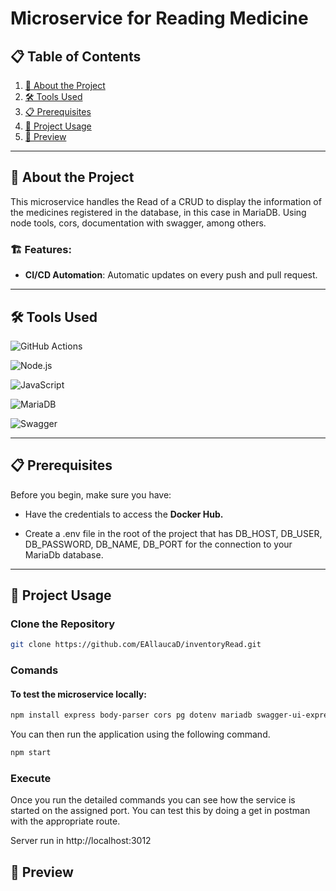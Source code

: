 # **Microservice for Reading Medicine**

## 📋 Table of Contents

1. [📖 About the Project](#-about-the-project)
2. [🛠️ Tools Used](#%EF%B8%8F-tools-used)
3. [📋 Prerequisites](#-prerequisites)
4. [🚀 Project Usage](#-project-usage)
5. [📜 Preview]()

---

## 📖 About the Project

This microservice handles the Read of a CRUD to display the information of the medicines registered in the database, in this case in MariaDB. Using node tools, cors, documentation with swagger, among others.

### 🏗️ Features:

- **CI/CD Automation**: Automatic updates on every push and pull request.

---

## 🛠️ Tools Used

![GitHub Actions](https://img.shields.io/badge/GitHub%20Actions-2088FF?style=for-the-badge&logo=github-actions&logoColor=white)

![Node.js](https://img.shields.io/badge/Node.js-339933?style=for-the-badge&logo=nodedotjs&logoColor=white)  

![JavaScript](https://img.shields.io/badge/JavaScript-F7DF1E?style=for-the-badge&logo=javascript&logoColor=black) 

![MariaDB](https://img.shields.io/badge/MariaDB-003545?style=for-the-badge&logo=mariadb&logoColor=white)  

![Swagger](https://img.shields.io/badge/Swagger-85EA2D?style=for-the-badge&logo=swagger&logoColor=black)

---

## 📋 Prerequisites

Before you begin, make sure you have:

 - Have the credentials to access the **Docker Hub.**

 - Create a .env file in the root of the project that has DB_HOST,
DB_USER, DB_PASSWORD, DB_NAME, DB_PORT for the connection to your MariaDb database.

---

## 🚀 Project Usage

### Clone the Repository
```bash
git clone https://github.com/EAllaucaD/inventoryRead.git
```
### Comands
#### To test the microservice locally:

```bash
npm install express body-parser cors pg dotenv mariadb swagger-ui-express yaml
```
You can then run the application using the following command.

```bash
npm start
```
### Execute
Once you run the detailed commands you can see how the service is started on the assigned port. You can test this by doing a get in postman with the appropriate route.

Server run in http://localhost:3012

## 🎨 Preview
